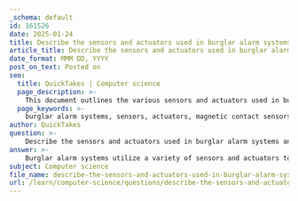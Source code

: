 ```yaml
---
_schema: default
id: 161526
date: 2025-01-24
title: Describe the sensors and actuators used in burglar alarm systems and their process and feedback mechanism.
article_title: Describe the sensors and actuators used in burglar alarm systems and their process and feedback mechanism.
date_format: MMM DD, YYYY
post_on_text: Posted on
seo:
  title: QuickTakes | Computer science
  page_description: >-
    This document outlines the various sensors and actuators used in burglar alarm systems, detailing their types, operational processes, response mechanisms, and feedback systems for effective security.
  page_keywords: >-
    burglar alarm systems, sensors, actuators, magnetic contact sensors, PIR sensors, glass break sensors, smoke detectors, vibration sensors, alarm sirens, strobe lights, communication devices, detection process, response mechanism, feedback loop, logic gates, security systems
author: QuickTakes
question: >-
    Describe the sensors and actuators used in burglar alarm systems and their process and feedback mechanism.
answer: >-
    Burglar alarm systems utilize a variety of sensors and actuators to detect unauthorized entry and respond accordingly. Here’s a detailed overview of the components involved, their processes, and feedback mechanisms.\n\n### Sensors in Burglar Alarm Systems\n\n1. **Types of Sensors**:\n   - **Magnetic Contact Sensors**: These are commonly used on doors and windows. They consist of two parts: a magnet and a switch. When the door or window is closed, the magnet keeps the switch closed. If the door or window opens, the magnet moves away, opening the switch and triggering the alarm.\n   - **PIR (Passive Infrared) Sensors**: These sensors detect motion by measuring changes in infrared radiation (heat) in their environment. They are typically used indoors and can cover a wide area.\n   - **Glass Break Sensors**: These sensors detect the sound frequency of breaking glass. They are useful for protecting windows.\n   - **Smoke Detectors**: While primarily for fire detection, they can also be integrated into alarm systems to alert users of smoke presence, which may indicate a break-in.\n   - **Vibration Sensors**: These sensors detect vibrations caused by forced entry, such as drilling or breaking.\n\n2. **Sensor Configuration**:\n   - **Open Loop Configuration**: In this setup, multiple sensors are connected in parallel. If any one sensor is triggered (e.g., a door opens), the alarm is activated. This is effective for detecting any unauthorized entry.\n   - **Multi-Sensor Systems**: More complex systems may integrate various types of sensors (e.g., motion, smoke, temperature) to provide comprehensive monitoring. The alarm can be triggered by any one of these sensors.\n\n### Actuators in Burglar Alarm Systems\n\n1. **Types of Actuators**:\n   - **Alarm Sirens**: These are loud sound devices that alert occupants and deter intruders when the alarm is triggered.\n   - **Strobe Lights**: These visual indicators can be activated alongside sirens to draw attention to the alarm event.\n   - **Communication Devices**: These include GSM modules or internet-based communicators that send alerts to a central monitoring station or directly to the user’s smartphone.\n\n### Process and Feedback Mechanism\n\n1. **Detection Process**:\n   - When a sensor detects an event (e.g., a door opening or motion), it sends a signal to the alarm control panel.\n   - The control panel processes the information and determines whether the alarm should be activated based on the system's armed status.\n\n2. **Response Mechanism**:\n   - If the system is armed and a sensor is triggered, the control panel activates the actuators (e.g., sirens, lights) to alert occupants and deter intruders.\n   - The control panel may also send a signal to a monitoring station or notify the authorities, depending on the system configuration.\n\n3. **Feedback Loop**:\n   - The system continuously monitors the status of the sensors. If a sensor is faulted or tampered with, the control panel can trigger a different alert to inform the user of potential issues.\n   - Some advanced systems may provide real-time feedback to users via mobile applications, allowing them to monitor the status of their alarm system remotely.\n\n### Logic Gate Configurations\n\n- Alarm systems can utilize digital logic gates (AND, OR) to determine when to trigger an alarm. For example:\n  - An **OR gate** configuration can trigger the alarm if any of several sensors detect an event.\n  - An **AND gate** configuration might require multiple conditions to be met before sounding the alarm, enhancing security by reducing false alarms.\n\nIn summary, burglar alarm systems rely on a combination of various sensors and actuators, working together through a defined process and feedback mechanism to ensure effective monitoring and response to unauthorized entry.
subject: Computer science
file_name: describe-the-sensors-and-actuators-used-in-burglar-alarm-systems-and-their-process-and-feedback-mechanism.md
url: /learn/computer-science/questions/describe-the-sensors-and-actuators-used-in-burglar-alarm-systems-and-their-process-and-feedback-mechanism
---
```


&nbsp;